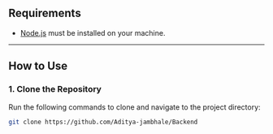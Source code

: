 ## Requirements

- [Node.js](https://nodejs.org/) must be installed on your machine.

---

## How to Use

### 1. Clone the Repository

Run the following commands to clone and navigate to the project directory:

```bash
git clone https://github.com/Aditya-jambhale/Backend
